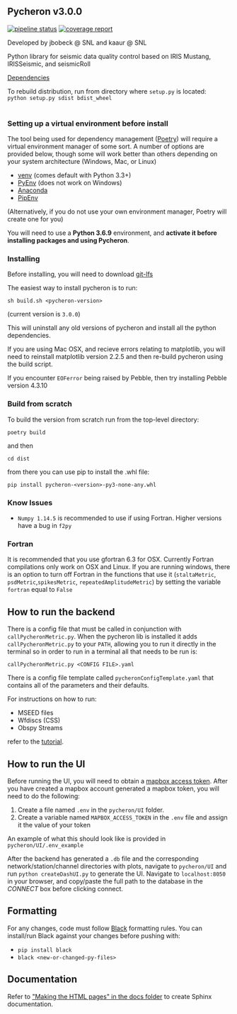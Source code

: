 ## Pycheron v3.0.0<br>
[![pipeline status](https://gitlab.sandia.gov/lynm/pycheron/badges/tfx-base-python3/pipeline.svg)](https://gitlab.sandia.gov/lynm/pycheron/-/commits/tfx-base-python3) 
[![coverage report](https://gitlab.sandia.gov/lynm/pycheron/badges/tfx-base-python3/coverage.svg)](https://gitlab.sandia.gov/lynm/pycheron/-/commits/tfx-base-python3)


Developed by jbobeck @ SNL and kaaur @ SNL

Python library for seismic data quality control based on IRIS Mustang, IRISSeismic, and seismicRoll

[Dependencies](./setup.py)

To rebuild distribution, run from directory where `setup.py` is located:<br>
`python setup.py sdist bdist_wheel`<br><br>

### Setting up a virtual environment before install
The tool being used for dependency management ([Poetry](https://python-poetry.org/)) will require a virtual environment manager of some sort. A number of options are provided below, though some will work better than others depending on your system architecture (Windows, Mac, or Linux)

* [venv](https://docs.python.org/3/library/venv.html) (comes default with Python 3.3+)
* [PyEnv](https://github.com/pyenv/pyenv) (does not work on Windows)
* [Anaconda](https://docs.anaconda.com/anaconda/install/)
* [PipEnv](https://github.com/pypa/pipenv)

(Alternatively, if you do not use your own environment manager, Poetry will create one for you)

You will need to use a **Python 3.6.9** environment, and **activate it before installing packages and using Pycheron**.

### Installing
Before installing, you will need to download [git-lfs](https://git-lfs.github.com/)

The easiest way to install pycheron is to run:

`sh build.sh <pycheron-version>`

(current version is `3.0.0`)

This will uninstall any old versions of pycheron and install all the python dependencies.

If you are using Mac OSX, and recieve errors relating to matplotlib, you will 
need to reinstall matplotlib version 2.2.5 and then re-build pycheron using the build script. 

If you encounter `EOFerror` being raised by Pebble, then try installing Pebble version 4.3.10

### Build from scratch

To build the version from scratch run from the top-level directory:

`poetry build`

and then

`cd dist`

from there you can use pip to install the .whl file:

`pip install pycheron-<version>-py3-none-any.whl`

### Know Issues
- `Numpy 1.14.5` is recommended to use if using Fortran. Higher versions have a bug in `f2py`

### Fortran
It is recommended that you use gfortran 6.3 for OSX. Currently Fortran compilations only work on OSX and Linux. If you
 are running windows, there is an option to turn off Fortran in the functions that use it (`staltaMetric`, `psdMetric`,`spikesMetric`, `repeatedAmplitudeMetric`)
by setting the variable `fortran` equal to `False`

## How to run the backend
There is a config file that must be called in conjunction with `callPycheronMetric.py`. When the pycheron lib is installed it adds `callPycheronMetric.py` to your `PATH`,
allowing you to run it directly in the terminal so in order to run in a terminal all that needs to be run is:

`callPycheronMetric.py <CONFIG FILE>.yaml`

There is a config file template called `pycheronConfigTemplate.yaml` that contains all of the parameters and their defaults.

For instructions on how to run:

* MSEED files
* Wfdiscs (CSS)
* Obspy Streams

refer to the [tutorial](./tutorials/callPycheronMetric_tutorial.ipynb).

## How to run the UI
Before running the UI, you will need to obtain a [mapbox access token](https://docs.mapbox.com/help/glossary/access-token). After you have created a mapbox account generated a mapbox token, you will need to do the following:

1. Create a file named `.env` in the `pycheron/UI` folder.
2. Create a variable named `MAPBOX_ACCESS_TOKEN` in the `.env` file and assign it the value of your token

An example of what this should look like is provided in `pycheron/UI/.env_example`

After the backend has generated a `.db` file and the corresponding network/station/channel directories with plots, navigate to `pycheron/UI` and run `python createDashUI.py` to generate the UI. Navigate to `localhost:8050` in your browser, and copy/paste the full path to the database in the *CONNECT* box before clicking connect.

## Formatting
For any changes, code must follow [Black](https://github.com/psf/black) formatting rules. You can install/run Black against your changes before pushing with:
* `pip install black`
* `black <new-or-changed-py-files>`

## Documentation
Refer to ["Making the HTML pages" in the docs folder](./docs/README.md#making-the-html-pages) to create Sphinx documentation.

